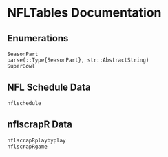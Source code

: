 # NFLTables Documentation

## Enumerations

```@docs
SeasonPart
parse(::Type{SeasonPart}, str::AbstractString)
SuperBowl
```
## NFL Schedule Data

```@docs
nflschedule
```

## nflscrapR Data

```@docs
nflscrapRplaybyplay
nflscrapRgame
```
